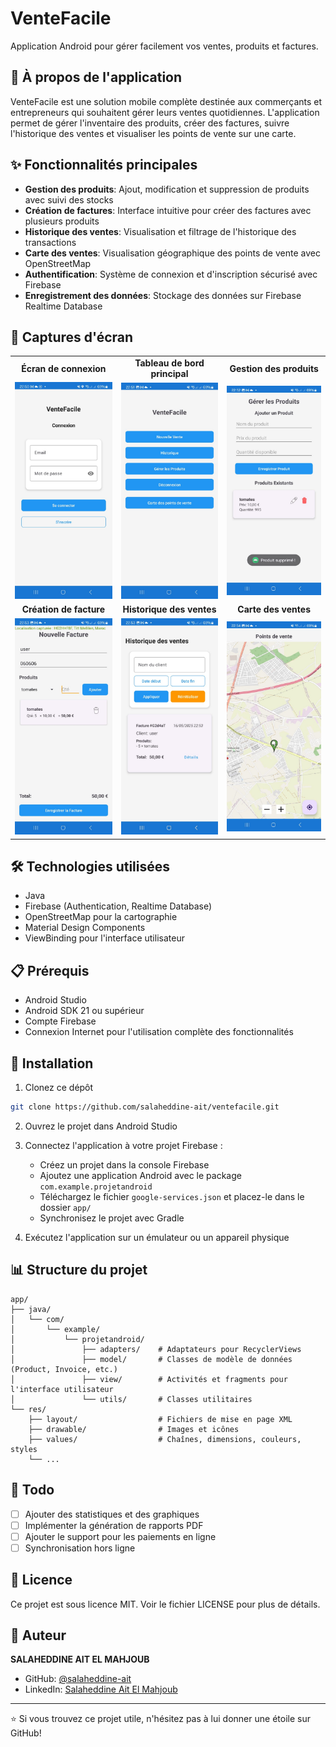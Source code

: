 # VenteFacile

Application Android pour gérer facilement vos ventes, produits et factures.

## 📱 À propos de l'application

VenteFacile est une solution mobile complète destinée aux commerçants et entrepreneurs qui souhaitent gérer leurs ventes quotidiennes. L'application permet de gérer l'inventaire des produits, créer des factures, suivre l'historique des ventes et visualiser les points de vente sur une carte.

## ✨ Fonctionnalités principales

- **Gestion des produits**: Ajout, modification et suppression de produits avec suivi des stocks
- **Création de factures**: Interface intuitive pour créer des factures avec plusieurs produits
- **Historique des ventes**: Visualisation et filtrage de l'historique des transactions
- **Carte des ventes**: Visualisation géographique des points de vente avec OpenStreetMap
- **Authentification**: Système de connexion et d'inscription sécurisé avec Firebase
- **Enregistrement des données**: Stockage des données sur Firebase Realtime Database

## 📸 Captures d'écran

<div align="center">
  <table>
    <tr>
      <td align="center"><b>Écran de connexion</b></td>
      <td align="center"><b>Tableau de bord principal</b></td>
      <td align="center"><b>Gestion des produits</b></td>
    </tr>
    <tr>
      <td><img src="screenshots/login.jpeg" width="200"/></td>
      <td><img src="screenshots/dashboard.jpeg" width="200"/></td>
      <td><img src="screenshots/products.jpeg" width="200"/></td>
    </tr>
    <tr>
      <td align="center"><b>Création de facture</b></td>
      <td align="center"><b>Historique des ventes</b></td>
      <td align="center"><b>Carte des ventes</b></td>
    </tr>
    <tr>
      <td><img src="screenshots/invoice.jpeg" width="200"/></td>
      <td><img src="screenshots/sales_history.jpeg" width="200"/></td>
      <td><img src="screenshots/sales_map.jpeg" width="200"/></td>
    </tr>
  </table>
</div>

## 🛠️ Technologies utilisées

- Java
- Firebase (Authentication, Realtime Database)
- OpenStreetMap pour la cartographie
- Material Design Components
- ViewBinding pour l'interface utilisateur

## 📋 Prérequis

- Android Studio
- Android SDK 21 ou supérieur
- Compte Firebase
- Connexion Internet pour l'utilisation complète des fonctionnalités

## 🚀 Installation

1. Clonez ce dépôt
```bash
git clone https://github.com/salaheddine-ait/ventefacile.git
```

2. Ouvrez le projet dans Android Studio

3. Connectez l'application à votre projet Firebase :
   - Créez un projet dans la console Firebase
   - Ajoutez une application Android avec le package `com.example.projetandroid`
   - Téléchargez le fichier `google-services.json` et placez-le dans le dossier `app/`
   - Synchronisez le projet avec Gradle

4. Exécutez l'application sur un émulateur ou un appareil physique

## 📊 Structure du projet

```
app/
├── java/
│   └── com/
│       └── example/
│           └── projetandroid/
│               ├── adapters/    # Adaptateurs pour RecyclerViews
│               ├── model/       # Classes de modèle de données (Product, Invoice, etc.)
│               ├── view/        # Activités et fragments pour l'interface utilisateur
│               └── utils/       # Classes utilitaires
└── res/
    ├── layout/                  # Fichiers de mise en page XML
    ├── drawable/                # Images et icônes
    ├── values/                  # Chaînes, dimensions, couleurs, styles
    └── ...
```

## 📝 Todo

- [ ] Ajouter des statistiques et des graphiques
- [ ] Implémenter la génération de rapports PDF
- [ ] Ajouter le support pour les paiements en ligne
- [ ] Synchronisation hors ligne

## 📄 Licence

Ce projet est sous licence MIT. Voir le fichier LICENSE pour plus de détails.

## 👤 Auteur

**SALAHEDDINE AIT EL MAHJOUB**
- GitHub: [@salaheddine-ait](https://github.com/salaheddine-ait)
- LinkedIn: [Salaheddine Ait El Mahjoub](https://www.linkedin.com/in/salaheddine-ait-el-mahjoub/)

---

⭐️ Si vous trouvez ce projet utile, n'hésitez pas à lui donner une étoile sur GitHub!
